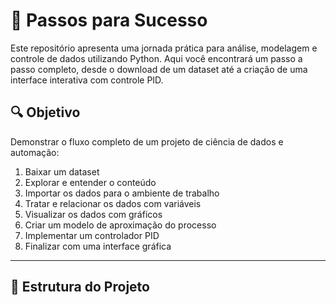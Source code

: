 # 🧠 Passos para Sucesso

Este repositório apresenta uma jornada prática para análise, modelagem e controle de dados utilizando Python. Aqui você encontrará um passo a passo completo, desde o download de um dataset até a criação de uma interface interativa com controle PID.

## 🔍 Objetivo

Demonstrar o fluxo completo de um projeto de ciência de dados e automação:

1. Baixar um dataset
2. Explorar e entender o conteúdo
3. Importar os dados para o ambiente de trabalho
4. Tratar e relacionar os dados com variáveis
5. Visualizar os dados com gráficos
6. Criar um modelo de aproximação do processo
7. Implementar um controlador PID
8. Finalizar com uma interface gráfica

---

## 📁 Estrutura do Projeto


